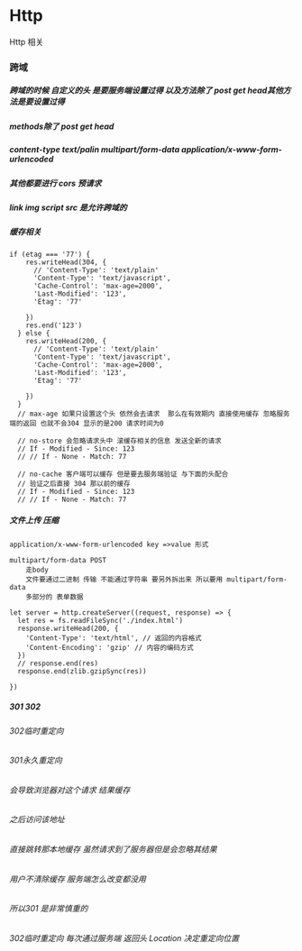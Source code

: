 # Http
Http 相关

### 跨域
##### 跨域的时候 自定义的头 是要服务端设置过得 以及方法除了 post get head其他方法是要设置过得
##### methods除了 post get head
##### content-type text/palin  multipart/form-data application/x-www-form-urlencoded
##### 其他都要进行 cors 预请求
##### link img script src 是允许跨域的
##### 缓存相关
```
if (etag === '77') {
    res.writeHead(304, {
      // 'Content-Type': 'text/plain'
      'Content-Type': 'text/javascript',
      'Cache-Control': 'max-age=2000',
      'Last-Modified': '123',
      'Etag': '77'

    })
    res.end('123')
  } else {
    res.writeHead(200, {
      // 'Content-Type': 'text/plain'
      'Content-Type': 'text/javascript',
      'Cache-Control': 'max-age=2000',
      'Last-Modified': '123',
      'Etag': '77'

    })
  }
  // max-age 如果只设置这个头 依然会去请求  那么在有效期内 直接使用缓存 忽略服务端的返回 也就不会304 显示的是200 请求时间为0

  // no-store 会忽略请求头中 滚缓存相关的信息 发送全新的请求
  // If - Modified - Since: 123
  // // If - None - Match: 77

  // no-cache 客户端可以缓存 但是要去服务端验证 与下面的头配合
  // 验证之后直接 304 那以前的缓存
  // If - Modified - Since: 123
  // // If - None - Match: 77
```

##### 文件上传 压缩
```
application/x-www-form-urlencoded key =>value 形式

multipart/form-data POST 
    走body
    文件要通过二进制 传输 不能通过字符串 要另外拆出来 所以要用 multipart/form-data
    多部分的 表单数据

let server = http.createServer((request, response) => {
  let res = fs.readFileSync('./index.html')
  response.writeHead(200, {
    'Content-Type': 'text/html', // 返回的内容格式
    'Content-Encoding': 'gzip' // 内容的编码方式
  })
  // response.end(res)
  response.end(zlib.gzipSync(res))

})
```
##### 301 302
######  302临时重定向
######  301永久重定向
######  会导致浏览器对这个请求 结果缓存
######  之后访问该地址  
######  直接跳转那本地缓存 虽然请求到了服务器但是会忽略其结果  
######  用户不清除缓存 服务端怎么改变都没用  
######  所以301 是非常慎重的

######  302临时重定向 每次通过服务端 返回头  Location 决定重定向位置
